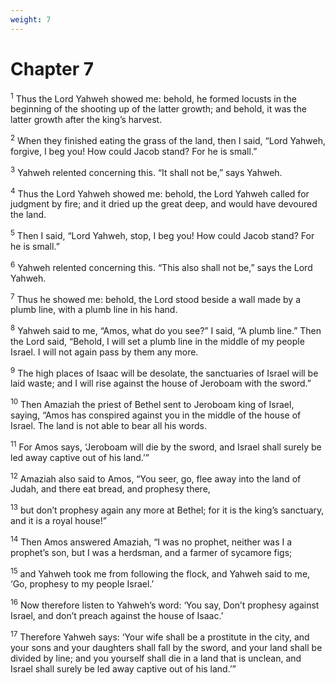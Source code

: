 ```yaml
---
weight: 7
---
```


# Chapter 7

<sup>1</sup> Thus the Lord Yahweh showed me: behold, he formed locusts in the beginning of the shooting up of the latter growth; and behold, it was the latter growth after the king’s harvest. 

<sup>2</sup> When they finished eating the grass of the land, then I said, “Lord Yahweh, forgive, I beg you! How could Jacob stand? For he is small.” 

<sup>3</sup> Yahweh relented concerning this. “It shall not be,” says Yahweh. 

<sup>4</sup> Thus the Lord Yahweh showed me: behold, the Lord Yahweh called for judgment by fire; and it dried up the great deep, and would have devoured the land. 

<sup>5</sup> Then I said, “Lord Yahweh, stop, I beg you! How could Jacob stand? For he is small.” 

<sup>6</sup> Yahweh relented concerning this. “This also shall not be,” says the Lord Yahweh. 

<sup>7</sup> Thus he showed me: behold, the Lord stood beside a wall made by a plumb line, with a plumb line in his hand. 

<sup>8</sup> Yahweh said to me, “Amos, what do you see?” I said, “A plumb line.” Then the Lord said, “Behold, I will set a plumb line in the middle of my people Israel. I will not again pass by them any more. 

<sup>9</sup> The high places of Isaac will be desolate, the sanctuaries of Israel will be laid waste; and I will rise against the house of Jeroboam with the sword.” 

<sup>10</sup> Then Amaziah the priest of Bethel sent to Jeroboam king of Israel, saying, “Amos has conspired against you in the middle of the house of Israel. The land is not able to bear all his words. 

<sup>11</sup> For Amos says, ‘Jeroboam will die by the sword, and Israel shall surely be led away captive out of his land.’” 

<sup>12</sup> Amaziah also said to Amos, “You seer, go, flee away into the land of Judah, and there eat bread, and prophesy there, 

<sup>13</sup> but don’t prophesy again any more at Bethel; for it is the king’s sanctuary, and it is a royal house!” 

<sup>14</sup> Then Amos answered Amaziah, “I was no prophet, neither was I a prophet’s son, but I was a herdsman, and a farmer of sycamore figs; 

<sup>15</sup> and Yahweh took me from following the flock, and Yahweh said to me, ‘Go, prophesy to my people Israel.’ 

<sup>16</sup> Now therefore listen to Yahweh’s word: ‘You say, Don’t prophesy against Israel, and don’t preach against the house of Isaac.’ 

<sup>17</sup> Therefore Yahweh says: ‘Your wife shall be a prostitute in the city, and your sons and your daughters shall fall by the sword, and your land shall be divided by line; and you yourself shall die in a land that is unclean, and Israel shall surely be led away captive out of his land.’” 


